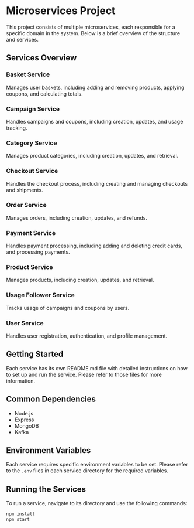 # Microservices Project

This project consists of multiple microservices, each responsible for a specific domain in the system. Below is a brief overview of the structure and services.

## Services Overview

### Basket Service
Manages user baskets, including adding and removing products, applying coupons, and calculating totals.

### Campaign Service
Handles campaigns and coupons, including creation, updates, and usage tracking.

### Category Service
Manages product categories, including creation, updates, and retrieval.

### Checkout Service
Handles the checkout process, including creating and managing checkouts and shipments.

### Order Service
Manages orders, including creation, updates, and refunds.

### Payment Service
Handles payment processing, including adding and deleting credit cards, and processing payments.

### Product Service
Manages products, including creation, updates, and retrieval.

### Usage Follower Service
Tracks usage of campaigns and coupons by users.

### User Service
Handles user registration, authentication, and profile management.

## Getting Started

Each service has its own README.md file with detailed instructions on how to set up and run the service. Please refer to those files for more information.

## Common Dependencies

- Node.js
- Express
- MongoDB
- Kafka

## Environment Variables

Each service requires specific environment variables to be set. Please refer to the `.env` files in each service directory for the required variables.

## Running the Services

To run a service, navigate to its directory and use the following commands:

```sh
npm install
npm start